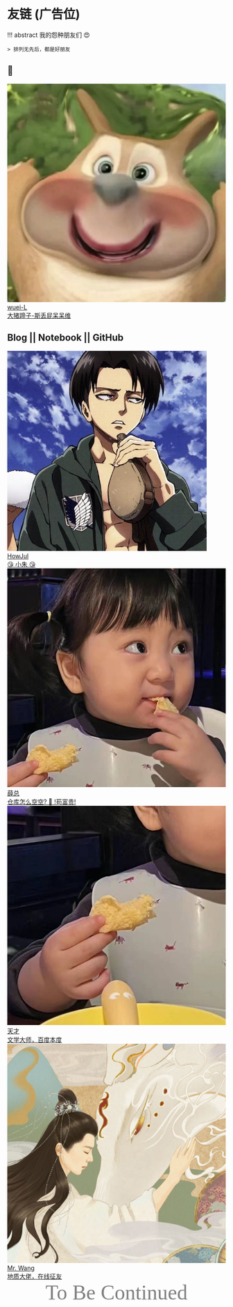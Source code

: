 # 友链 (广告位)

!!! abstract
    我的怨种朋友们 😍

    > 排列无先后，都是好朋友

## 🐶

<div class="flink-list">
    <div class="flink-list-item">
        <div class="flink-item-icon"><img src="../Icon/puppy.png" alt="wuei"></div>
        <a href="https://wuei-L.github.io/" title="wuei-L" target="_blank">
            <div class="flink-item-name">wuei-L</div>
            <div class="flink-item-desc">大猪蹄子-斯丢屁呆呆维</div>
        </a>
    </div>
</div>

## Blog || Notebook || GitHub

<div class="flink-list">
    <div class="flink-list-item">
        <div class="flink-item-icon"><img src="../Images/zhz.png" alt="zhz"></div>
        <a href="https://howjul.github.io/" title="朱镐哲" target="_blank">
            <div class="flink-item-name">HowJul</div>
            <div class="flink-item-desc">😘 小朱 😘</div>
        </a>
    </div>
    <div class="flink-list-item">
        <div class="flink-item-icon"><img src="../Icon/薛总.jpg" alt="薛总"></div>
        <a href="https://github.com/jxxxx123" title="薛总的 GitHub" target="_blank">
            <div class="flink-item-name">薛总</div>
            <div class="flink-item-desc">仓库怎么空空? 🙇 !苟富贵!</div>
        </a>
    </div>
    <div class="flink-list-item">
        <div class="flink-item-icon"><img src="../Icon/天才.jpg" alt="天才"></div>
        <a href="https://allcp.net/home.php?mod=space&uid=508802&do=thread&view=me&from=space" title="天才的帖子" target="_blank">
            <div class="flink-item-name">天才</div>
            <div class="flink-item-desc">文学大师，百度本度</div>
        </a>
    </div>
    <div class="flink-list-item">
        <div class="flink-item-icon"><img src="../Icon/王尊.jpg" alt="Mr. Wang"></div>
        <a href="tencent://AddContact/?fromId=45&fromSubId=1&subcmd=all&uin=571007008&website=www.oicqzone.com" title="尊尊的 QQ" target="_blank">
            <div class="flink-item-name">Mr. Wang</div>
            <div class="flink-item-desc">地质大佬，在线征友</div>
        </a>
    </div>
</div>

<!-- ## GitHub 

<div class="flink-list">
    <div class="flink-list-item">
        <a href="https://github.com/jxxxx123" title="薛总的 GitHub" target="_blank">
            <div class="flink-item-icon">
                <img src="../Icon/薛总.jpg" alt="薛总">
            </div>
            <div class="flink-item-name">薛总</div>
            <div class="flink-item-desc">仓库怎么空空? 🙇 !苟富贵!</div>
        </a>
    </div>
</div>

## Literature

<div class="flink-list">
    <div class="flink-list-item">
        <a href="https://allcp.net/home.php?mod=space&uid=508802&do=thread&view=me&from=space" title="天才的帖子" target="_blank">
            <div class="flink-item-icon">
                <img src="../Icon/天才.jpg" alt="天才">
            </div>
            <div class="flink-item-name">天才</div>
            <div class="flink-item-desc">文学大师，百度本度</div>
        </a>
    </div>
</div>



## Social media

<div class="flink-list">
    <div class="flink-list-item">
        <a href="tencent://AddContact/?fromId=45&fromSubId=1&subcmd=all&uin=571007008&website=www.oicqzone.com" title="尊尊的 QQ" target="_blank">
            <div class="flink-item-icon">
                <img src="../Icon/王尊.jpg" alt="Mr. Wang">
            </div>
            <div class="flink-item-name">Mr. Wang</div>
            <div class="flink-item-desc">地质大佬，在线征友</div>
        </a>
    </div>
</div>
     -->

<center><font face="JetBrains Mono" color=grey size=18>To Be Continued</font></center>
